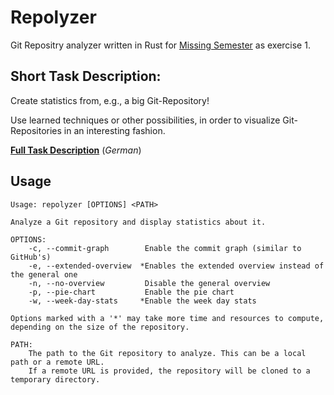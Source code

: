 # Repolyzer
Git Repositry analyzer written in Rust for [Missing Semester](https://teaching.pages.sai.jku.at/missing-semester/) as exercise 1.

## Short Task Description:
Create statistics from, e.g., a big Git-Repository!

Use learned techniques or other possibilities, in order to visualize Git-Repositories in an interesting fashion.

[**Full Task Description**](https://teaching.pages.sai.jku.at/missing-semester/exercise/missing-semester-exercise1/) (*German*)

## Usage
```
Usage: repolyzer [OPTIONS] <PATH>

Analyze a Git repository and display statistics about it.

OPTIONS:
    -c, --commit-graph        Enable the commit graph (similar to GitHub's)
    -e, --extended-overview  *Enables the extended overview instead of the general one
    -n, --no-overview         Disable the general overview
    -p, --pie-chart           Enable the pie chart
    -w, --week-day-stats     *Enable the week day stats

Options marked with a '*' may take more time and resources to compute, depending on the size of the repository.

PATH:
    The path to the Git repository to analyze. This can be a local path or a remote URL.
    If a remote URL is provided, the repository will be cloned to a temporary directory.
```